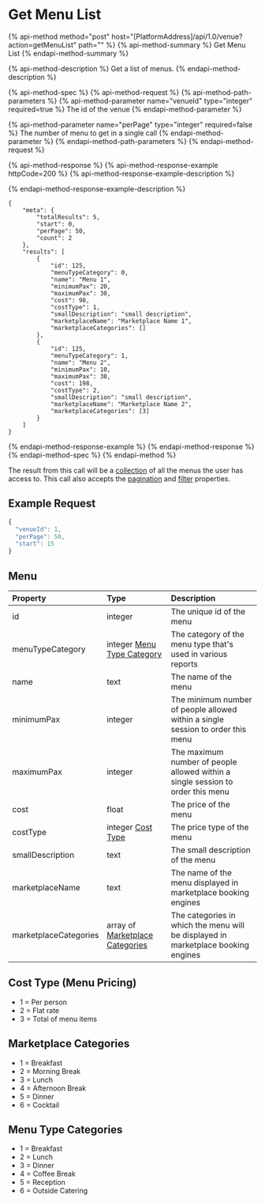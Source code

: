 # Get Menu List

{% api-method method="post" host="\[PlatformAddress\]/api/1.0/venue?action=getMenuList" path="" %}
{% api-method-summary %}
Get Menu List
{% endapi-method-summary %}

{% api-method-description %}
Get a list of menus.
{% endapi-method-description %}

{% api-method-spec %}
{% api-method-request %}
{% api-method-path-parameters %}
{% api-method-parameter name="venueId" type="integer" required=true %}
The id of the venue
{% endapi-method-parameter %}

{% api-method-parameter name="perPage" type="integer" required=false %}
The number of menu to get in a single call
{% endapi-method-parameter %}
{% endapi-method-path-parameters %}
{% endapi-method-request %}

{% api-method-response %}
{% api-method-response-example httpCode=200 %}
{% api-method-response-example-description %}

{% endapi-method-response-example-description %}

```text
{
    "meta": {
        "totalResults": 5,
        "start": 0,
        "perPage": 50,
        "count": 2
    },
    "results": [
        {
            "id": 125,
            "menuTypeCategory": 0,
            "name": "Menu 1",
            "minimumPax": 20,
            "maximumPax": 30,
            "cost": 98,
            "costType": 1,
            "smallDescription": "small description",
            "marketplaceName": "Marketplace Name 1",
            "marketplaceCategories": []
        },
        {   
            "id": 125,
            "menuTypeCategory": 1,
            "name": "Menu 2",
            "minimumPax": 10,
            "maximumPax": 30,
            "cost": 198,
            "costType": 2,
            "smallDescription": "small description",
            "marketplaceName": "Marketplace Name 2",
            "marketplaceCategories": [3]
        }
    ]
}
```
{% endapi-method-response-example %}
{% endapi-method-response %}
{% endapi-method-spec %}
{% endapi-method %}

The result from this call will be a [collection](../../getting-started/interpreting-the-response/collections.md) of all the menus the user has access to. This call also accepts the [pagination](../../getting-started/interpreting-the-response/pagination.md) and [filter](../../getting-started/interpreting-the-response/filtering.md) properties.

## Example Request

```javascript
{
  "venueId": 1,
  "perPage": 50,
  "start": 15
}
```

## Menu

| Property | Type | Description |
| :--- | :--- | :--- |
| id | integer | The unique id of the menu |
| menuTypeCategory | integer [Menu Type Category](get-menu-list.md#menu-type-categories) | The category of the menu type that's used in various reports |
| name | text | The name of the menu |
| minimumPax | integer | The minimum number of people allowed within a single session to order this menu |
| maximumPax | integer | The maximum number of people allowed within a single session to order this menu |
| cost | float | The price of the menu |
| costType | integer [Cost Type](get-menu-list.md#cost-type-menu-pricing) | The price type of the menu |
| smallDescription | text | The small description of the menu |
| marketplaceName | text | The name of the menu displayed in marketplace booking engines |
| marketplaceCategories | array of [Marketplace Categories](get-menu-list.md#marketplace-categories) | The categories in which the menu will be displayed in marketplace booking engines |

## Cost Type \(Menu Pricing\)

* 1 = Per person
* 2 = Flat rate
* 3 = Total of menu items

## Marketplace Categories

* 1 = Breakfast
* 2 = Morning Break
* 3 = Lunch
* 4 = Afternoon Break
* 5 = Dinner
* 6 = Cocktail

## Menu Type Categories

* 1 = Breakfast
* 2 = Lunch
* 3 = Dinner
* 4 = Coffee Break
* 5 = Reception
* 6 = Outside Catering



